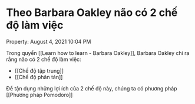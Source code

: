 # Theo Barbara Oakley não có 2 chế độ làm việc

Property: August 4, 2021 10:04 PM

Trong quyển [[Learn how to learn - Barbara Oakley]], Barbara Oakley chỉ ra rằng não có 2 chế độ làm việc:

- [[Chế độ tập trung]]
- [[Chế độ phân tán]]

Để tận dụng những lợi ích của 2 chế độ này, chúng ta có phương pháp [[Phương pháp Pomodoro]]